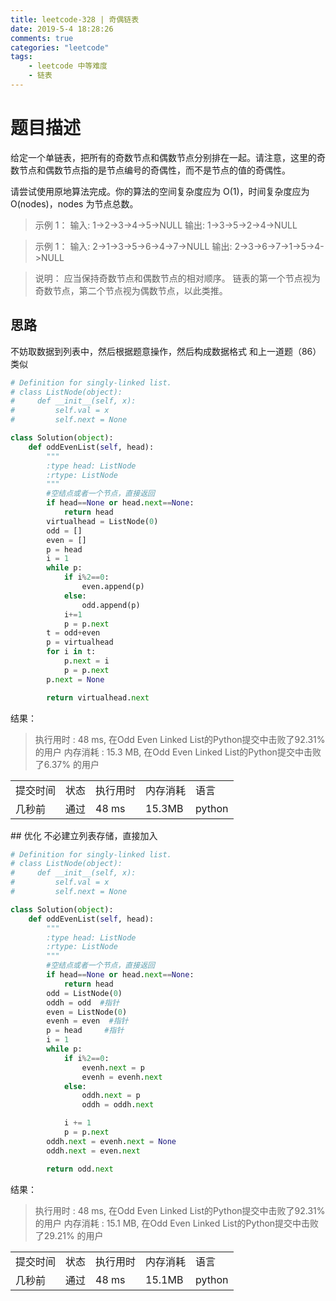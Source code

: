 ```yaml
---
title: leetcode-328 | 奇偶链表 
date: 2019-5-4 18:28:26
comments: true
categories: "leetcode"
tags: 
    - leetcode 中等难度
    - 链表
---
```


# 题目描述

给定一个单链表，把所有的奇数节点和偶数节点分别排在一起。请注意，这里的奇数节点和偶数节点指的是节点编号的奇偶性，而不是节点的值的奇偶性。

请尝试使用原地算法完成。你的算法的空间复杂度应为 O(1)，时间复杂度应为 O(nodes)，nodes 为节点总数。

><span>示例 1：</span>
输入: 1->2->3->4->5->NULL
输出: 1->3->5->2->4->NULL

><span>示例 1：</span>
输入: 2->1->3->5->6->4->7->NULL 
输出: 2->3->6->7->1->5->4->NULL

><span>说明：</span>
应当保持奇数节点和偶数节点的相对顺序。
链表的第一个节点视为奇数节点，第二个节点视为偶数节点，以此类推。


## 思路
不妨取数据到列表中，然后根据题意操作，然后构成数据格式
和上一道题（86）类似

``` python
# Definition for singly-linked list.
# class ListNode(object):
#     def __init__(self, x):
#         self.val = x
#         self.next = None

class Solution(object):
    def oddEvenList(self, head):
        """
        :type head: ListNode
        :rtype: ListNode
        """
        #空结点或者一个节点，直接返回
        if head==None or head.next==None:
            return head
        virtualhead = ListNode(0)
        odd = []
        even = []
        p = head
        i = 1
        while p:
            if i%2==0:
                even.append(p)
            else:
                odd.append(p)
            i+=1
            p = p.next
        t = odd+even
        p = virtualhead
        for i in t:
            p.next = i
            p = p.next
        p.next = None

        return virtualhead.next

```


<span class="title2">结果：</span>
>执行用时 : 48 ms, 在Odd Even Linked List的Python提交中击败了92.31% 的用户
内存消耗 : 15.3 MB, 在Odd Even Linked List的Python提交中击败了6.37% 的用户
<table><tr><td>提交时间</td><td>状态</td><td>执行用时</td><td>内存消耗</td><td>语言</td></tr><tr><td>几秒前</td><td>通过</td><td>48 ms</td><td>15.3MB</td><td>python</td></tr></table>
## 优化
不必建立列表存储，直接加入

``` python
# Definition for singly-linked list.
# class ListNode(object):
#     def __init__(self, x):
#         self.val = x
#         self.next = None

class Solution(object):
    def oddEvenList(self, head):
        """
        :type head: ListNode
        :rtype: ListNode
        """
        #空结点或者一个节点，直接返回
        if head==None or head.next==None:
            return head
        odd = ListNode(0)
        oddh = odd  #指针
        even = ListNode(0)
        evenh = even  #指针
        p = head     #指针
        i = 1
        while p:
            if i%2==0:
                evenh.next = p
                evenh = evenh.next
            else:
                oddh.next = p
                oddh = oddh.next

            i += 1
            p = p.next
        oddh.next = evenh.next = None
        oddh.next = even.next

        return odd.next
```

<span class="title2">结果：</span>
>执行用时 : 48 ms, 在Odd Even Linked List的Python提交中击败了92.31% 的用户
内存消耗 : 15.1 MB, 在Odd Even Linked List的Python提交中击败了29.21% 的用户
<table><tr><td>提交时间</td><td>状态</td><td>执行用时</td><td>内存消耗</td><td>语言</td></tr><tr><td>几秒前</td><td>通过</td><td>48 ms</td><td>15.1MB</td><td>python</td></tr></table>
